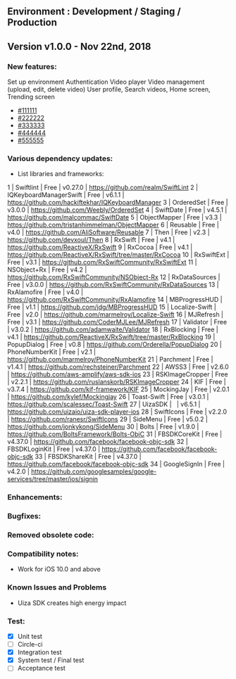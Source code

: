 
## Environment : Development / Staging / Production

## Version v1.0.0 - Nov 22nd, 2018
### New features:
Set up environment
Authentication
Video player
Video management (upload, edit, delete video)
User profile, Search videos, Home screen, Trending screen
- [#111111](https://dev.framgia.com/issues/)
- [#222222](https://dev.framgia.com/issues/)
- [#333333](https://dev.framgia.com/issues/)
- [#444444](https://dev.framgia.com/issues/)
- [#555555](https://dev.framgia.com/issues/)

### Various dependency updates:
- List libraries and frameworks: 

1 | Swiftlint | Free | v0.27.0 | https://github.com/realm/SwiftLint
2 | IQKeyboardManagerSwift | Free | v6.1.1 | https://github.com/hackiftekhar/IQKeyboardManager
3 | OrderedSet | Free | v3.0.0 | https://github.com/Weebly/OrderedSet
4 | SwiftDate | Free | v4.5.1 | https://github.com/malcommac/SwiftDate
5 | ObjectMapper | Free | v3.3 | https://github.com/tristanhimmelman/ObjectMapper
6 | Reusable | Free | v4.0 | https://github.com/AliSoftware/Reusable
7 | Then | Free | v2.3 | https://github.com/devxoul/Then
8 | RxSwift | Free | v4.1 | https://github.com/ReactiveX/RxSwift
9 | RxCocoa | Free | v4.1 | https://github.com/ReactiveX/RxSwift/tree/master/RxCocoa
10 | RxSwiftExt | Free | v3.1 | https://github.com/RxSwiftCommunity/RxSwiftExt
11 | NSObject+Rx | Free | v4.2 | https://github.com/RxSwiftCommunity/NSObject-Rx
12 | RxDataSources | Free | v3.0.0 | https://github.com/RxSwiftCommunity/RxDataSources
13 | RxAlamofire | Free | v4.0 | https://github.com/RxSwiftCommunity/RxAlamofire
14 | MBProgressHUD | Free | v1.1 | https://github.com/jdg/MBProgressHUD
15 | Localize-Swift | Free | v2.0 | https://github.com/marmelroy/Localize-Swift
16 | MJRefresh | Free | v3.1 | https://github.com/CoderMJLee/MJRefresh
17 | Validator | Free | v3.0.2 | https://github.com/adamwaite/Validator
18 | RxBlocking | Free | v4.1 | https://github.com/ReactiveX/RxSwift/tree/master/RxBlocking
19 | PopupDialog | Free | v0.8 | https://github.com/Orderella/PopupDialog
20 | PhoneNumberKit | Free | v2.1 | https://github.com/marmelroy/PhoneNumberKit
21 | Parchment | Free | v1.4.1 | https://github.com/rechsteiner/Parchment
22 | AWSS3 | Free | v2.6.0 | https://github.com/aws-amplify/aws-sdk-ios
23 | RSKImageCropper | Free | v2.2.1 | https://github.com/ruslanskorb/RSKImageCropper
24 | KIF | Free | v3.7.4 | https://github.com/kif-framework/KIF
25 | MockingJay | Free | v2.0.1 | https://github.com/kylef/Mockingjay
26 | Toast-Swift | Free | v3.0.1 | https://github.com/scalessec/Toast-Swift
27 | UizaSDK |   | v6.5.1 | https://github.com/uizaio/uiza-sdk-player-ios
28 | SwiftIcons | Free | v2.2.0 | https://github.com/ranesr/SwiftIcons
29 | SideMenu | Free | v5.0.2 | https://github.com/jonkykong/SideMenu
30 | Bolts | Free | v1.9.0 | https://github.com/BoltsFramework/Bolts-ObjC
31 | FBSDKCoreKit | Free | v4.37.0 | https://github.com/facebook/facebook-objc-sdk
32 | FBSDKLoginKit | Free | v4.37.0 | https://github.com/facebook/facebook-objc-sdk
33 | FBSDKShareKit | Free | v4.37.0 | https://github.com/facebook/facebook-objc-sdk
34 | GoogleSignIn | Free | v4.2.0 | https://github.com/googlesamples/google-services/tree/master/ios/signin

### Enhancements:

### Bugfixes:

### Removed obsolete code:

### Compatibility notes:
- Work for iOS 10.0 and above

### Known Issues and Problems
- Uiza SDK creates high energy impact

### Test:
- [x] Unit test
- [ ] Circle-ci
- [x] Integration test 
- [x] System test / Final test
- [ ] Acceptance test